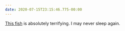 ```yaml
---
date: 2020-07-15T23:15:46.775-00:00
---
```

[This fish](https://twitter.com/nypost/status/1283487573168529410) is absolutely terrifying. I may never sleep again.
